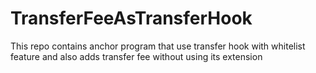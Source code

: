 # TransferFeeAsTransferHook

This repo contains anchor program that use transfer hook with whitelist feature and also adds transfer fee without using its extension

